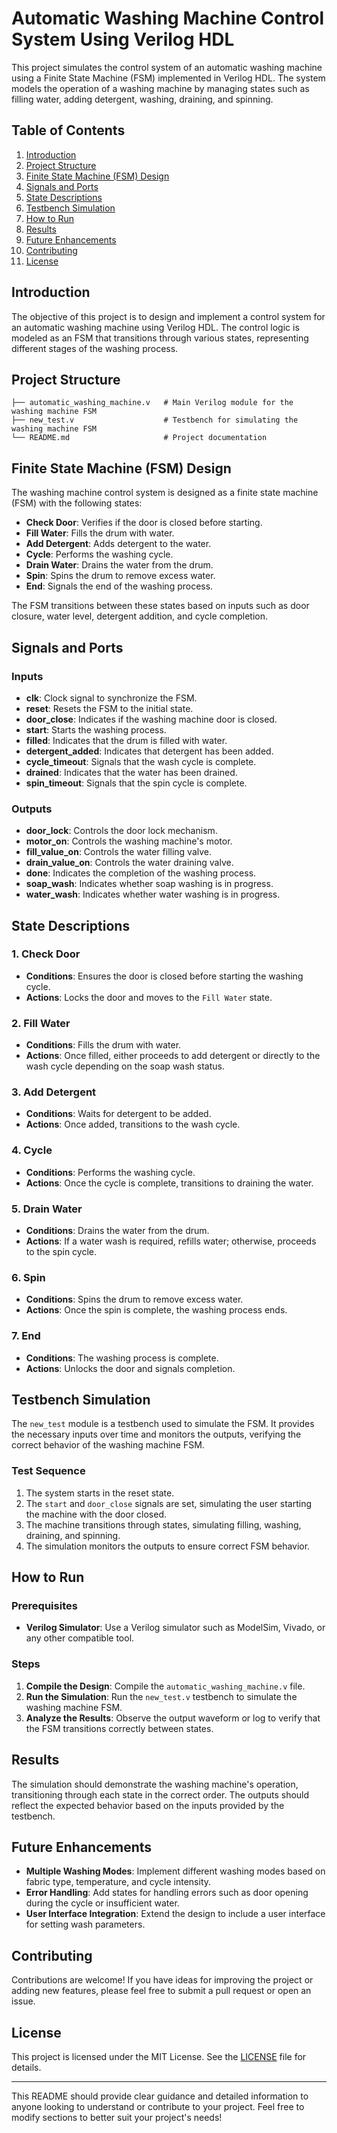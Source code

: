 
# Automatic Washing Machine Control System Using Verilog HDL

This project simulates the control system of an automatic washing machine using a Finite State Machine (FSM) implemented in Verilog HDL. The system models the operation of a washing machine by managing states such as filling water, adding detergent, washing, draining, and spinning.

## Table of Contents

1. [Introduction](#introduction)
2. [Project Structure](#project-structure)
3. [Finite State Machine (FSM) Design](#finite-state-machine-fsm-design)
4. [Signals and Ports](#signals-and-ports)
5. [State Descriptions](#state-descriptions)
6. [Testbench Simulation](#testbench-simulation)
7. [How to Run](#how-to-run)
8. [Results](#results)
9. [Future Enhancements](#future-enhancements)
10. [Contributing](#contributing)
11. [License](#license)

## Introduction

The objective of this project is to design and implement a control system for an automatic washing machine using Verilog HDL. The control logic is modeled as an FSM that transitions through various states, representing different stages of the washing process.

## Project Structure

```
├── automatic_washing_machine.v   # Main Verilog module for the washing machine FSM
├── new_test.v                    # Testbench for simulating the washing machine FSM
└── README.md                     # Project documentation
```

## Finite State Machine (FSM) Design

The washing machine control system is designed as a finite state machine (FSM) with the following states:

- **Check Door**: Verifies if the door is closed before starting.
- **Fill Water**: Fills the drum with water.
- **Add Detergent**: Adds detergent to the water.
- **Cycle**: Performs the washing cycle.
- **Drain Water**: Drains the water from the drum.
- **Spin**: Spins the drum to remove excess water.
- **End**: Signals the end of the washing process.

The FSM transitions between these states based on inputs such as door closure, water level, detergent addition, and cycle completion.

## Signals and Ports

### Inputs

- **clk**: Clock signal to synchronize the FSM.
- **reset**: Resets the FSM to the initial state.
- **door_close**: Indicates if the washing machine door is closed.
- **start**: Starts the washing process.
- **filled**: Indicates that the drum is filled with water.
- **detergent_added**: Indicates that detergent has been added.
- **cycle_timeout**: Signals that the wash cycle is complete.
- **drained**: Indicates that the water has been drained.
- **spin_timeout**: Signals that the spin cycle is complete.

### Outputs

- **door_lock**: Controls the door lock mechanism.
- **motor_on**: Controls the washing machine's motor.
- **fill_value_on**: Controls the water filling valve.
- **drain_value_on**: Controls the water draining valve.
- **done**: Indicates the completion of the washing process.
- **soap_wash**: Indicates whether soap washing is in progress.
- **water_wash**: Indicates whether water washing is in progress.

## State Descriptions

### 1. **Check Door**
   - **Conditions**: Ensures the door is closed before starting the washing cycle.
   - **Actions**: Locks the door and moves to the `Fill Water` state.

### 2. **Fill Water**
   - **Conditions**: Fills the drum with water.
   - **Actions**: Once filled, either proceeds to add detergent or directly to the wash cycle depending on the soap wash status.

### 3. **Add Detergent**
   - **Conditions**: Waits for detergent to be added.
   - **Actions**: Once added, transitions to the wash cycle.

### 4. **Cycle**
   - **Conditions**: Performs the washing cycle.
   - **Actions**: Once the cycle is complete, transitions to draining the water.

### 5. **Drain Water**
   - **Conditions**: Drains the water from the drum.
   - **Actions**: If a water wash is required, refills water; otherwise, proceeds to the spin cycle.

### 6. **Spin**
   - **Conditions**: Spins the drum to remove excess water.
   - **Actions**: Once the spin is complete, the washing process ends.

### 7. **End**
   - **Conditions**: The washing process is complete.
   - **Actions**: Unlocks the door and signals completion.

## Testbench Simulation

The `new_test` module is a testbench used to simulate the FSM. It provides the necessary inputs over time and monitors the outputs, verifying the correct behavior of the washing machine FSM.

### Test Sequence

1. The system starts in the reset state.
2. The `start` and `door_close` signals are set, simulating the user starting the machine with the door closed.
3. The machine transitions through states, simulating filling, washing, draining, and spinning.
4. The simulation monitors the outputs to ensure correct FSM behavior.

## How to Run

### Prerequisites

- **Verilog Simulator**: Use a Verilog simulator such as ModelSim, Vivado, or any other compatible tool.

### Steps

1. **Compile the Design**: Compile the `automatic_washing_machine.v` file.
2. **Run the Simulation**: Run the `new_test.v` testbench to simulate the washing machine FSM.
3. **Analyze the Results**: Observe the output waveform or log to verify that the FSM transitions correctly between states.

## Results

The simulation should demonstrate the washing machine's operation, transitioning through each state in the correct order. The outputs should reflect the expected behavior based on the inputs provided by the testbench.

## Future Enhancements

- **Multiple Washing Modes**: Implement different washing modes based on fabric type, temperature, and cycle intensity.
- **Error Handling**: Add states for handling errors such as door opening during the cycle or insufficient water.
- **User Interface Integration**: Extend the design to include a user interface for setting wash parameters.

## Contributing

Contributions are welcome! If you have ideas for improving the project or adding new features, please feel free to submit a pull request or open an issue.

## License

This project is licensed under the MIT License. See the [LICENSE](LICENSE) file for details.

---

This README should provide clear guidance and detailed information to anyone looking to understand or contribute to your project. Feel free to modify sections to better suit your project's needs!
